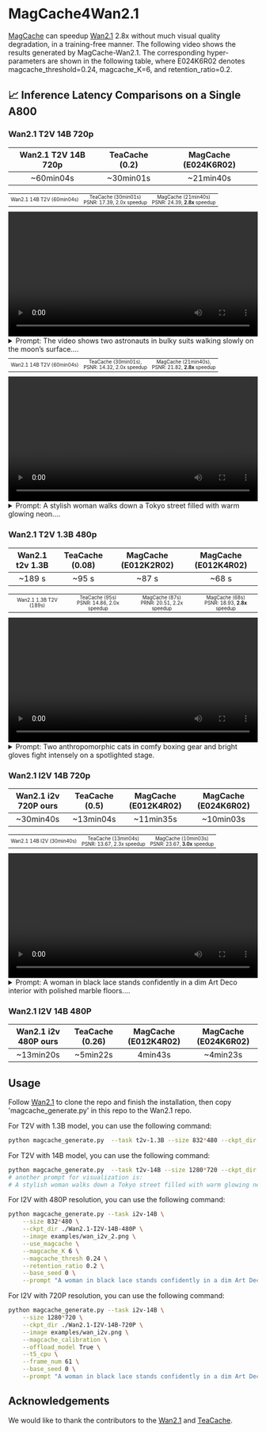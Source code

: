 <!-- ## **MagCache4Wan2.1** -->
# MagCache4Wan2.1

[MagCache](https://github.com/ali-vilab/MagCache) can speedup [Wan2.1](https://github.com/Wan-Video/Wan2.1) 2.8x without much visual quality degradation, in a training-free manner. The following video shows the results generated by MagCache-Wan2.1. The corresponding hyper-parameters are shown in the following table, where E024K6R02 denotes magcache_threshold=0.24, magcache_K=6, and retention_ratio=0.2.




## 📈 Inference Latency Comparisons on a Single A800

### Wan2.1 T2V 14B 720p

|      Wan2.1 T2V 14B 720p   |        TeaCache (0.2)        | MagCache (E024K6R02)  |
|:--------------------------:|:----------------------------:|:---------------------:|
|         ~60min04s          |           ~30min01s          |     ~21min40s         |

<table style="width:100%; text-align:center; font-size:0.7em;">
  <tr>
    <td>Wan2.1 14B T2V (60min04s)</td>
    <td>TeaCache (30min01s) <br> PSNR: 17.39, 2.0x speedup</td>
    <td>MagCache (21min40s) <br> PSNR: 24.39, <b>2.8x</b> speedup</td>
  </tr>
</table>
<div align="center">
  <video src="https://github.com/user-attachments/assets/39dd52b8-3b45-4c87-b6fd-df979c0d062c" width="100%" poster=""> </video>
</div>
<details style="width: 100%; margin: auto;">
<summary>Prompt: The video shows two astronauts in bulky suits walking slowly on the moon’s surface....</summary>
The video shows two astronauts in bulky suits walking slowly on the moon’s surface, against a vast starry universe. Their steps are heavy and slow, kicking up dust in the low-gravity environment. The scene is silent, mysterious, and evokes the courage and dreams of space exploration.
</details>

<table style="width:100%; text-align:center; font-size:0.7em;">
  <tr>
    <td>Wan2.1 14B T2V (60min04s)</td>
    <td>TeaCache (30min01s), <br> PSNR: 14.32, 2.0x speedup</td>
    <td>MagCache (21min40s), <br> PSNR: 21.82, <b>2.8x</b> speedup</td>
  </tr>
</table>
<div align="center">
  <video src="https://github.com/user-attachments/assets/0d074cc7-7d94-4a86-b1a1-2160b3ef9dd1" width="100%" poster=""> </video>
</div>
<details style="width: 100%; margin: auto;">
<summary>Prompt: A stylish woman walks down a Tokyo street filled with warm glowing neon....</summary>
A stylish woman walks down a Tokyo street filled with warm glowing neon and animated city signage. She wears a black leather jacket, a long red dress, and black boots, and carries a black purse. She wears sunglasses and red lipstick. She walks confidently and casually. The street is damp and reflective, creating a mirror effect of the colorful lights. Many pedestrians walk about.
</details>

### Wan2.1 T2V 1.3B 480p

|      Wan2.1 t2v 1.3B       |        TeaCache (0.08)       | MagCache (E012K2R02)  | MagCache (E012K4R02)  |
|:--------------------------:|:----------------------------:|:---------------------:|:---------------------:|
|         ~189 s             |        ~95 s                 |     ~87 s             |     ~68 s             |


<table style="width:100%; text-align:center; font-size:0.7em;">
  <tr>
    <td>Wan2.1 1.3B T2V (189s)</td>
    <td>TeaCache (95s) <br> PSNR: 14.86, 2.0x speedup</td>
    <td>MagCache (87s) <br> PRNR: 20.51, 2.2x speedup</td>
    <td>MagCache (68s) <br> PSNR: 18.93, <b>2.8x</b> speedup</td>
  </tr>
</table>
<div align="center">
  <video src="https://github.com/user-attachments/assets/5e0999a2-d959-4bbc-9c89-e06e303b7047" width="100%" poster=""> </video>
</div>
<details style="width: 100%; margin: auto;">
<summary>Prompt: Two anthropomorphic cats in comfy boxing gear and bright gloves fight intensely on a spotlighted stage.</summary>
Prompt: Two anthropomorphic cats in comfy boxing gear and bright gloves fight intensely on a spotlighted stage.
</details>

### Wan2.1 I2V 14B 720p

|      Wan2.1 i2v 720P ours     |        TeaCache (0.5)     |  MagCache (E012K4R02) | MagCache (E024K6R02)  |
|:--------------------------:|:----------------------------:|:---------------------:|:---------------------:|
|         ~30min40s            |        ~13min04s           |     ~11min35s         |        ~10min03s      |

<table style="width:100%; text-align:center; font-size:0.7em;">
  <tr>
    <td>Wan2.1 14B I2V (30min40s)</td>
    <td>TeaCache (13min04s)<br>PSNR: 13.67, 2.3x speedup</td>
    <td>MagCache (10min03s)<br>PSNR: 23.67, <b>3.0x</b> speedup</td>
  </tr>
</table>
<div align="center">
  <video src="https://github.com/user-attachments/assets/98c03bad-59ac-4d7f-bd43-7792c60ac957" width="100%" poster=""> </video>
</div>
<details style="width: 100%; margin: auto;">
<summary>Prompt: A woman in black lace stands confidently in a dim Art Deco interior with polished marble floors....</summary>
A woman in black lace stands confidently in a dim Art Deco interior with polished marble floors. Stark chiaroscuro lighting highlights her sharp features as she tilts her head, crimson lips parting in a knowing smile. Her smoldering gaze meets the viewer while she turns gracefully, lace casting shifting shadows on the walls. A medium shot with a subtle dolly zoom, framed by velvet drapes, adds depth. The mysterious, refined atmosphere blends modern elegance with vintage Hollywood glamour, rendered in 8K hyper-realistic detail, metallic gold accents glowing in the soft light.
</details>

### Wan2.1 I2V 14B 480P

|      Wan2.1 i2v 480P ours     |    TeaCache (0.26)  |    MagCache (E012K4R02)    |    MagCache (E024K6R02)    |
|:--------------------------:|:----------------------------:|:---------------------:|:---------------------:|
|         ~13min20s             |        ~5min22s     |     4min43s                 |     ~4min23s          |

## Usage

Follow [Wan2.1](https://github.com/Wan-Video/Wan2.1) to clone the repo and finish the installation, then copy 'magcache_generate.py' in this repo to the Wan2.1 repo.

For T2V with 1.3B model, you can use the following command:

```bash
python magcache_generate.py  --task t2v-1.3B --size 832*480 --ckpt_dir ./Wan2.1-T2V-1.3B --prompt "Two anthropomorphic cats in comfy boxing gear and bright gloves fight intensely on a spotlighted stage." --base_seed 42 --offload_model True --t5_cpu --use_magcache --magcache_K 4 --retention_ratio 0.2 --magcache_thresh 0.12
```

For T2V with 14B model, you can use the following command:

```bash
python magcache_generate.py  --task t2v-14B --size 1280*720 --ckpt_dir ./Wan2.1-T2V-14B  --prompt "The video shows two astronauts in bulky suits walking slowly on the moon’s surface, against a vast starry universe. Their steps are heavy and slow, kicking up dust in the low-gravity environment. The scene is silent, mysterious, and evokes the courage and dreams of space exploration." --base_seed 0 --offload_model True --t5_cpu  --use_magcache --magcache_K 6 --retention_ratio 0.2 --magcache_thresh 0.24
# another prompt for visualization is:
# A stylish woman walks down a Tokyo street filled with warm glowing neon and animated city signage. She wears a black leather jacket, a long red dress, and black boots, and carries a black purse. She wears sunglasses and red lipstick. She walks confidently and casually. The street is damp and reflective, creating a mirror effect of the colorful lights. Many pedestrians walk about.
```

For I2V with 480P resolution, you can use the following command:

```bash
python magcache_generate.py --task i2v-14B \
    --size 832*480 \
    --ckpt_dir ./Wan2.1-I2V-14B-480P \
    --image examples/wan_i2v_2.png \
    --use_magcache \
    --magcache_K 6 \
    --magcache_thresh 0.24 \
    --retention_ratio 0.2 \
    --base_seed 0 \
    --prompt "A woman in black lace stands confidently in a dim Art Deco interior with polished marble floors. Stark chiaroscuro lighting highlights her sharp features as she tilts her head, crimson lips parting in a knowing smile. Her smoldering gaze meets the viewer while she turns gracefully, lace casting shifting shadows on the walls. A medium shot with a subtle dolly zoom, framed by velvet drapes, adds depth. The mysterious, refined atmosphere blends modern elegance with vintage Hollywood glamour, rendered in 8K hyper-realistic detail, metallic gold accents glowing in the soft light."
```

For I2V with 720P resolution, you can use the following command:

```bash
python magcache_generate.py --task i2v-14B \
    --size 1280*720 \
    --ckpt_dir ./Wan2.1-I2V-14B-720P \
    --image examples/wan_i2v.png \
    --magcache_calibration \
    --offload_model True \
    --t5_cpu \
    --frame_num 61 \
    --base_seed 0 \
    --prompt "A woman in black lace stands confidently in a dim Art Deco interior with polished marble floors. Stark chiaroscuro lighting highlights her sharp features as she tilts her head, crimson lips parting in a knowing smile. Her smoldering gaze meets the viewer while she turns gracefully, lace casting shifting shadows on the walls. A medium shot with a subtle dolly zoom, framed by velvet drapes, adds depth. The mysterious, refined atmosphere blends modern elegance with vintage Hollywood glamour, rendered in 8K hyper-realistic detail, metallic gold accents glowing in the soft light."
```

## Acknowledgements

We would like to thank the contributors to the [Wan2.1](https://github.com/Wan-Video/Wan2.1) and [TeaCache](https://github.com/ali-vilab/TeaCache).